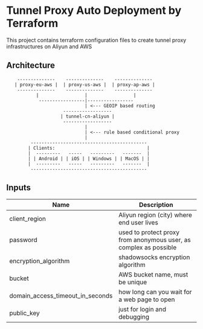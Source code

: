 # Tunnel Proxy Auto Deployment by Terraform

This project contains terraform configuration files to create tunnel proxy infrastructures on Aliyun and AWS

## Architecture

```
    --------------    --------------    --------------
   | proxy-eu-aws |  | proxy-us-aws |  | proxy-ap-aws |
    --------------    --------------    --------------
           |                 |                 |
            -----------------|-----------------
                             | <--- GEOIP based routing
                     ------------------
                    | tunnel-cn-aliyun |
                     ------------------
                             |
                             | <--- rule based conditional proxy
                             |
         -------------------------------------------
        | Clients:                                  |
        |  ---------   -----   ---------   -------  |
        | | Android | | iOS | | Windows | | MacOS | |
        |  ---------   -----   ---------   -------  |
         -------------------------------------------
```

## Inputs

| Name | Description |
|------|-------------|
| client_region | Aliyun region (city) where end user lives |
| password | used to protect proxy from anonymous user, as complex as possible |
| encryption_algorithm | shadowsocks encryption algorithm |
| bucket | AWS bucket name, must be unique |
| domain_access_timeout_in_seconds | how long can you wait for a web page to open |
| public_key | just for login and debugging |
